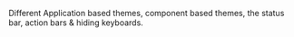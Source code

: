 Different Application based themes, component based themes, the status bar, action bars & hiding keyboards.
